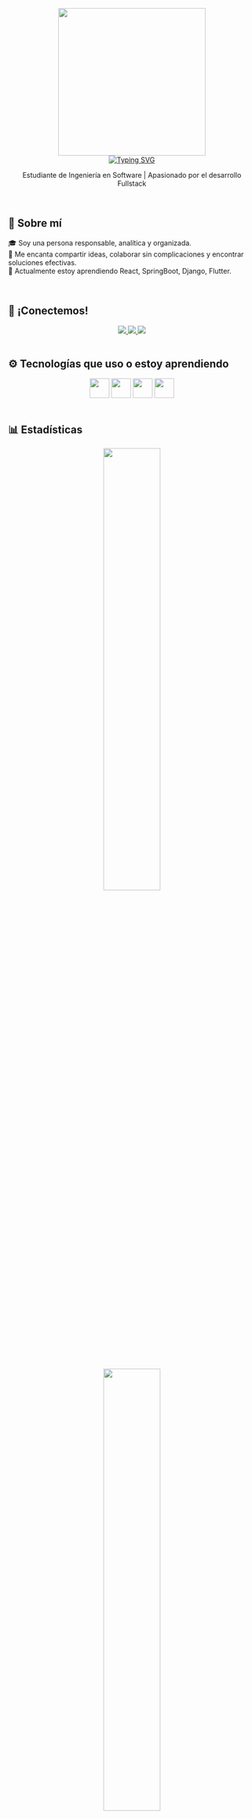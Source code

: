 <div align="center">
  <img src="https://media.giphy.com/media/qgQUggAC3Pfv687qPC/giphy.gif" width="300" />
  <div>
    <a href="https://git.io/typing-svg">
      <img src="https://readme-typing-svg.demolab.com?font=Fira+Code&weight=700&pause=1000&color=00B2DF&width=435&lines=Hola+a+todos!+Bienvenidos+a+mi+perfil!" alt="Typing SVG" />
    </a>
  </div>
  <p> Estudiante de Ingeniería en Software |  Apasionado por el desarrollo Fullstack</p>
</div>

<br/>

## 🧠 Sobre mí

🎓 Soy una persona responsable, analítica y organizada.  
💬 Me encanta compartir ideas, colaborar sin complicaciones y encontrar soluciones efectivas.  
📖 Actualmente estoy aprendiendo React, SpringBoot, Django, Flutter.

<br/>

## 🤝 ¡Conectemos!
<div align="center">
  <a href="mailto:veramorenomathias@gmail.com">
    <img src="https://img.shields.io/badge/Gmail-333333?style=for-the-badge&logo=gmail&logoColor=red">
  </a>
  <a href="http://in.linkedin.com/in/mathias-vera-moreno-25b5ab319">
    <img src="https://img.shields.io/badge/LinkedIn-0077B5?style=for-the-badge&logo=linkedin&logoColor=white">
  </a>
  <a href="https://www.instagram.com/mathiasveram/" target="_blank">
    <img src="https://img.shields.io/badge/Instagram-%23E4405F.svg?style=for-the-badge&logo=Instagram&logoColor=white">
  </a>
</div>

<br/>

## ⚙️ Tecnologías que uso o estoy aprendiendo

<div align="center">
  <img src="https://skillicons.dev/icons?i=c,cs,python,java,dart,html,css,javascript" height="40" />
  <img src="https://skillicons.dev/icons?i=flutter,react,django,spring,dotnet" height="40" />
  <img src="https://skillicons.dev/icons?i=mongodb,postgres,sqlite" height="40" />
  <img src="https://skillicons.dev/icons?i=git,github,docker,linux,vscode,idea,figma" height="40" /> 
</div>

<br/>

## 📊 Estadísticas

<div align="center">
  <img src="https://github-readme-stats.vercel.app/api?username=MathiasVeraM&show_icons=true&theme=radical&hide_border=true&hide_title=true" width="48%" />
  <br/>
  <img src="https://github-readme-stats.vercel.app/api/top-langs/?username=MathiasVeraM&layout=compact&theme=radical&hide_border=true" width="48%" />
  <br/>
  <img src="https://github-readme-streak-stats.herokuapp.com?user=MathiasVeraM&theme=radical&hide_border=true" width="70%" />
</div>

<br/>

## 🐍 Mi actividad en GitHub

![GitHub Snake Dark](https://raw.githubusercontent.com/MathiasVeraM/MathiasVeraM/main/dist/github-snake-dark.svg#gh-dark-mode-only)

<p align="center">
  <img src="https://media0.giphy.com/media/v1.Y2lkPTc5MGI3NjExYmE5aWV1ZGkzZW91eWhqNHJ2aGgzNzRhNDFtYjllbmQwZmQzNDRvbyZlcD12MV9pbnRlcm5hbF9naWZfYnlfaWQmY3Q9Zw/TLnWsIBRegQyWxG4Dw/giphy.gif" width="300" />
</p>

<br/>

 ⭐ *Gracias por pasar por mi perfil. ¡Explora mis proyectos y veamos qué podemos construir juntos!*
